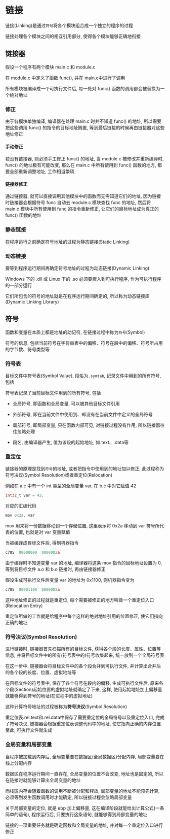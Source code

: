 <!--
 * @Description: 
 * @Version: 1.0
 * @Author: daLao
 * @Email: dalao@xxx.com
 * @Date: 2022-10-03 21:04:57
 * @LastEditors: daLao
 * @LastEditTime: 2023-04-19 11:53:58
-->

# 链接

链接(Linking)是通过`符号`将各个模块组合成一个独立的程序的过程

链接处理各个模块之间的相互引用部分, 使得各个模块能够正确地衔接

## 链接器

假设一个程序有两个模块 main.c 和 module.c

在 module.c 中定义了函数 func(), 并在 main.c中进行了调用

所有模块被编译成一个可执行文件后, 每一处对 func() 函数的调用都会被替换为一个绝对地址

### 修正

由于各模块单独编译, 编译器在处理 main.c 时并不知道 func() 的地址, 所以需要把这些调用 func() 的指令的目标地址搁置, 等到最后链接的时候再由链接器对这些地址修正

#### 手动修正

若没有链接器, 则必须手工修正 func() 的地址, 当 module.c 被修改并重新编译时, func() 的地址极有可能改变, 那么在 main.c 中所有使用到 func() 函数的地方, 都要全部重新调整地址, 工作相当繁琐

#### 链接器修正

通过链接器, 就可以直接调用其他模块中的函数而无需知道它们的地址, 因为链接时链接器会根据符号 func 自动去 module.c 模块查找 func 的地址, 然后将 main.c 模块中所有使用到 func 的指令重新修正, 让它们的目标地址成为真正的 func() 函数的地址

### 静态链接

在程序运行之前确定符号地址的过程为静态链接(Static Linking)

### 动态链接

要等到程序运行期间再确定符号地址的过程为动态链接(Dynamic Linking)

Windows 下的 .dll 或 Linux 下的 .so 必须要嵌入到可执行程序, 作为可执行程序的一部分运行

它们所包含的符号的地址就是在程序运行期间确定的, 所以称为动态链接库(Dynamic Linking Library)

## 符号

函数和变量在本质上都是地址的助记符, 在链接过程中称为`符号`(Symbol)

符号的信息, 包括当前符号在字符串表中的偏移、符号在段中的偏移、符号所占用的字节数、符号类型等

### 符号表

目标文件中符号表(Symbol Value), 段名为`.symtab`, 记录文件中用到的所有符号, 包括

符号表记录了当前目标文件用到的所有符号, 包括

- 全局符号, 即函数和全局变量, 可以被其他目标文件引用

- 外部符号, 即在当前文件中使用到、却没有在当前文件中定义的全局符号

- 局部符号, 即局部变量, 只在函数内部可见, 对链接过程没有作用, 所以链接器往往忽略处理

- 段名, 由编译器产生, 值为该段的起始地址, 如.text、.data等

### 重定位

链接器的原理是找到`符号`的地址, 或者把指令中使用到的地址加以修正, 此过程称为符号决议(Symbol Resolution)或者重定位(Relocation)

例如在 a.c 中有一个 int 类型的全局变量 var, 在 b.c 中对它赋值 42

```c
int32_t var = 42;
```

对应的汇编代码

```c
mov 0x2a, var
```

mov 用来将一份数据移动到一个存储位置, 这里表示将 0x2a 移动到 var 符号所代表的位置, 也就是对 var 变量赋值

当被编译成目标文件后, 得到机器指令

```c
c705  00000000  0000002a
```

由于编译时不知道变量 var 的地址, 编译器将这条 mov 指令的目标地址设置为 0, 等到将目标文件 a.o 和 b.o 链接时, 再由链接器修正

假设生成可执行文件后变量 var 的地址为 0x1100, 则机器指令变为

```c
c705  00001100  0000002a
```

这种地址修正的过程就是重定位, 每个需要被修正的地方叫做一个重定位入口(Relocation Entry)

重定位所做的工作就是给程序中每个这样的绝对地址引用的位置修正, 使它们指向正确的地址

### 符号决议(Symbol Resolution)

进行链接时, 链接器首先扫描所有的目标文件, 获得各个段的长度、属性、位置等信息, 并将目标文件中的所有(符号表中的)符号收集起来, 统一放到一个全局符号表

在这一步中, 链接器会将目标文件中的各个段合并到可执行文件, 并计算出合并后的各个段的长度、位置、虚拟地址等

在目标文件的符号表中, 保存了各个符号在段内的偏移, 生成可执行文件后, 原来各个段(Section)起始位置的虚拟地址就确定了下来, 这样, 使用起始地址加上偏移量就能够得到符号的地址(在进程中的虚拟地址)

这种计算符号地址的过程被称为**符号决议**(Symbol Resolution)

重定位表.rel.text和.rel.data中保存了需要重定位的全局符号以及重定位入口, 完成了符号决议, 链接器会根据重定位表调整代码中的地址, 使它指向正确的内存位置. 
至此, 可执行文件就生成

### 全局变量和局部变量

当程序被加载到内存后, 全局变量要在数据区(全局数据区)分配内存, 局部变量要在栈上分配内存

数据区在程序运行期间一直存在, 全局变量的位置不会改变, 地址也是固定的, 所以在链接时就能够计算出全局变量的地址

而栈区内存会随着函数的调用不断被分配和释放, 局部变量的地址不能预先计算, 必须等到发生函数调用时才能确定, 所以链接过程会忽略局部变量

关于局部变量的定位, 就是 ebp 加上偏移量, 这在编译阶段就能给出计算公式(一条简单的语句), 程序运行后, 只要执行这条语句, 就能够得到局部变量的地址

链接的一项重要任务就是确定函数和全局变量的地址, 并对每一个重定位入口进行修正
